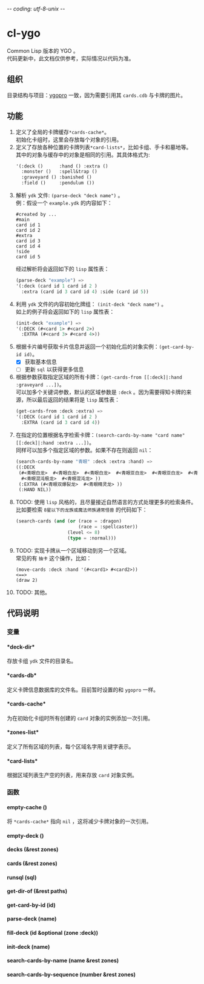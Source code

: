 -*- coding: utf-8-unix -*-
# cl-ygo
Common Lisp 版本的 YGO 。 \
代码更新中，此文档仅供参考，实际情况以代码为准。

## 组织
目录结构与项目：[ygopro](https://github.com/Fluorohydride/ygopro) 一致，因为需要引用其 `cards.cdb` 与卡牌的图片。

## 功能
1. 定义了全局的卡牌缓存`*cards-cache*`。\
   初始化卡组时，这里会存放每个对象的引用。
2. 定义了存放各种位置的卡牌列表`*card-lists*`，比如卡组、手卡和墓地等。 \
   其中的对象与缓存中的对象是相同的引用。其具体格式为:
   ```commonlisp
   '(:deck ()      :hand () :extra ()
     :monster ()   :spell&trap ()
     :graveyard () :banished ()
     :field ()     :pendulum ())
   ```
3. 解析 `ydk` 文件: `(parse-deck "deck name")` 。 \
   例：假设一个 `example.ydk` 的内容如下：
   ```text
   #created by ...
   #main
   card id 1
   card id 2
   #extra
   card id 3
   card id 4
   !side
   card id 5
   ```
   经过解析将会返回如下的 `lisp` 属性表：
   ```commonlisp
   (parse-deck "example") =>
   '(:deck (card id 1 card id 2 )
     :extra (card id 3 card id 4) :side (card id 5))
   ```
4. 利用 `ydk` 文件的内容初始化牌组： `(init-deck "deck name")` 。 \
   如上的例子将会返回如下的 `lisp` 属性表：
   ```commonlisp
   (init-deck "example") =>
   '(:DECK (#<card 1> #<card 2>)
     :EXTRA (#<card 3> #<card 4>))
   ```
5. 根据卡片编号获取卡片信息并返回一个初始化后的对象实例：`(get-card-by-id id)`。
   - [x] 获取基本信息
   - [ ] 更新 `sql` 以获得更多信息
6. 根据参数获取指定区域的所有卡牌：`(get-cards-from [[:deck]|:hand :graveyard ...])`。 \
   可以加多个关键词参数，默认的区域参数是 `:deck` 。因为需要得知卡牌的来源，所以最后返回的结果将是 `lisp` 属性表：
   ```commonlisp
   (get-cards-from :deck :extra) =>
   '(:DECK (card id 1 card id 2 )
     :EXTRA (card id 3 card id 4))
   ```
7. 在指定的位置根据名字检索卡牌：`(search-cards-by-name "card name" [[:deck]|:hand :extra ...])`。 \
   同样可以加多个指定区域的参数。如果不存在则返回 `nil`：
   ```commonlisp
   (search-cards-by-name "青眼" :deck :extra :hand) =>
   ((:DECK
    (#<青眼白龙>  #<青眼白龙>  #<青眼白龙>  #<青眼亚白龙>  #<青眼亚白龙>  #<青眼亚白龙>  #<青眼混沌极龙>
     #<青眼混沌极龙>  #<青眼混沌龙> ))
    (:EXTRA (#<青眼双爆裂龙>  #<青眼精灵龙> ))
	(:HAND NIL))
   ```
8. TODO: 使用 `lisp` 风格的，且尽量接近自然语言的方式处理更多的检索条件。\
   比如要检索 `8星以下的龙族或魔法师族通常怪兽` 的代码如下：
   ```commonlisp
   (search-cards (and (or (race = :dragon)
                          (race = :spellcaster))
                      (level <= 8)
                      (type = :normal)))
   ```
9. TODO: 实现卡牌从一个区域移动到另一个区域。 \
   常见的有 `抽卡` 这个操作，比如：
   ```commomlisp
   (move-cards :deck :hand '(#<card1> #<card2>))
   <==>
   (draw 2)
   ```
10. TODO: 其他。

## 代码说明
### 变量
#### \*deck-dir\*
存放卡组 `ydk` 文件的目录名。

#### \*cards-db\*
定义卡牌信息数据库的文件名。目前暂时设置的和 `ygopro` 一样。

#### \*cards-cache\*
为在初始化卡组时所有创建的 `card` 对象的实例添加一次引用。

#### \*zones-list\*
定义了所有区域的列表，每个区域名字用关键字表示。

#### \*card-lists\*
根据区域列表生产空的列表，用来存放 `card` 对象实例。

### 函数
#### empty-cache ()
将 `*cards-cache*` 指向 `nil` ，这将减少卡牌对象的一次引用。

#### empty-deck ()
#### decks (&rest zones)
#### cards (&rest zones)
#### runsql (sql)
#### get-dir-of (&rest paths)
#### get-card-by-id (id)
#### parse-deck (name)
#### fill-deck (id &optional (zone :deck))
#### init-deck (name)
#### search-cards-by-name (name &rest zones)
#### search-cards-by-sequence (number &rest zones)

